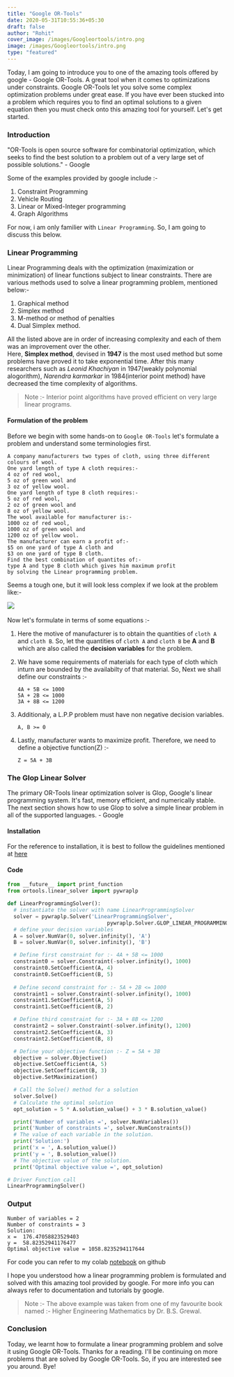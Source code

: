 ```yaml
---
title: "Google OR-Tools"
date: 2020-05-31T10:55:36+05:30
draft: false
author: "Rohit"
cover_image: /images/Googleortools/intro.png
image: /images/Googleortools/intro.png
type: "featured"
---
```


Today, I am going to introduce you to one of the amazing tools offered by google - Google OR-Tools. A great tool when it comes to optimizations under constraints.
Google OR-Tools let you solve some complex optimization problems under great ease. If you have ever been stucked into a problem which requires you to find an optimal solutions to a given equation then you must check onto this amazing tool for yourself. Let's get started.

<!--more-->

### Introduction
"OR-Tools is open source software for combinatorial optimization, 
which seeks to find the best solution to a problem out of a very large set of possible solutions." - Google

Some of the examples provided by google include :-

1. Constraint Programming
2. Vehicle Routing
3. Linear or Mixed-Integer programming
4. Graph Algorithms

For now, i am only familier with `Linear Programming`. So, I am going to discuss this below.

### Linear Programming
Linear Programming deals with the optimization (maximization or minimization) of linear functions subject to linear constraints.
There are various methods used to solve a linear programming problem, mentioned below:-

1. Graphical method
2. Simplex method
3. M-method or method of penalties
4. Dual Simplex method.

All the listed above are in order of increasing complexity and each of them was an improvement over the other.<br>
Here, **Simplex method**, devised in **1947** is the most used method but some problems have proved it to take exponential time. After this many researchers such as *Leonid Khachiyan* in 1947(weakly polynomial alogorithm), *Narendra karmarkar* in 1984(interior point method) have decreased the time complexity of algorithms.
<br>

> Note :- Interior point algorithms have proved efficient on very large linear programs.

#### Formulation of the problem
Before we begin with some hands-on to `Google OR-Tools` let's formulate a problem and understand some terminologies first.

```
A company manufacturers two types of cloth, using three different colours of wool. 
One yard length of type A cloth requires:-
4 oz of red wool, 
5 oz of green wool and 
3 oz of yellow wool. 
One yard length of type B cloth requires:-
5 oz of red wool,
2 oz of green wool and 
8 oz of yellow wool. 
The wool available for manufacturer is:-
1000 oz of red wool,
1000 oz of green wool and 
1200 oz of yellow wool. 
The manufacturer can earn a profit of:-
$5 on one yard of type A cloth and
$3 on one yard of type B cloth. 
Find the best combination of quantites of:-
type A and type B cloth which gives him maximum profit
by solving the Linear programming problem.
```

Seems a tough one, but it will look less complex if we look at the problem like:-
<div class="row">
	<div class ="card-image">
        <img class="responsive-img col s12" src="/images/Googleortools/problem.png">
    </div>
</div>
<br>
Now let's formulate in terms of some equations :-

1. Here the motive of manufacturer is to obtain the quantities of `cloth A` and `cloth B`. So, let the quantities of `cloth A` and `cloth B` be **A** and **B** which are also called the **decision variables** for the problem.

2. We have some requirements of materials for each type of cloth which inturn are bounded by the availabilty of that material. So, Next we shall define our constraints :-
    ```
    4A + 5B <= 1000
    5A + 2B <= 1000
    3A + 8B <= 1200
    ```
3. Additionaly, a L.P.P problem must have non negative decision variables.
    ```
    A, B >= 0
    ```
4. Lastly, manufacturer wants to maximize profit. Therefore, we need to define a objective function(Z) :-
    ```
    Z = 5A + 3B
    ```

### The Glop Linear Solver
The primary OR-Tools linear optimization solver is Glop, Google's linear programming system. It's fast, memory efficient, and numerically stable. The next section shows how to use Glop to solve a simple linear problem in all of the supported languages. - Google

#### Installation
For the reference to installation, it is best to follow the guidelines mentioned at [here](https://developers.google.com/optimization/install)

#### Code
```python
from __future__ import print_function
from ortools.linear_solver import pywraplp

def LinearProgrammingSolver():
  # instantiate the solver with name LinearProgrammingSolver
  solver = pywraplp.Solver('LinearProgrammingSolver',
                                pywraplp.Solver.GLOP_LINEAR_PROGRAMMING)
  # define your decision variables
  A = solver.NumVar(0, solver.infinity(), 'A')
  B = solver.NumVar(0, solver.infinity(), 'B')

  # Define first constraint for :- 4A + 5B <= 1000
  constraint0 = solver.Constraint(-solver.infinity(), 1000)
  constraint0.SetCoefficient(A, 4)
  constraint0.SetCoefficient(B, 5)
 
  # Define second constraint for :- 5A + 2B <= 1000
  constraint1 = solver.Constraint(-solver.infinity(), 1000)
  constraint1.SetCoefficient(A, 5)
  constraint1.SetCoefficient(B, 2)

  # Define third constraint for :- 3A + 8B <= 1200
  constraint2 = solver.Constraint(-solver.infinity(), 1200)
  constraint2.SetCoefficient(A, 3)
  constraint2.SetCoefficient(B, 8)

  # Define your objective function :- Z = 5A + 3B
  objective = solver.Objective()
  objective.SetCoefficient(A, 5)
  objective.SetCoefficient(B, 3)
  objective.SetMaximization()

  # Call the Solve() method for a solution
  solver.Solve()
  # Calculate the optimal solution
  opt_solution = 5 * A.solution_value() + 3 * B.solution_value()

  print('Number of variables =', solver.NumVariables())
  print('Number of constraints =', solver.NumConstraints())
  # The value of each variable in the solution.
  print('Solution:')
  print('x = ', A.solution_value())
  print('y = ', B.solution_value())
  # The objective value of the solution.
  print('Optimal objective value =', opt_solution)

# Driver Function call 
LinearProgrammingSolver()
```

### Output
```
Number of variables = 2
Number of constraints = 3
Solution:
x =  176.47058823529403
y =  58.82352941176477
Optimal objective value = 1058.8235294117644
```
For code you can refer to my colab [notebook](https://github.com/rohit3463/Google-OR-Tools/blob/master/Linear_solver_diy.ipynb) on github

I hope you understood how a linear programming problem is formulated and solved with this amazing tool provided by google. For more info you can always refer to documentation and tutorials by google.

> Note :- The above example was taken from one of my favourite book named :- Higher Engineering Mathematics by Dr. B.S. Grewal.

### Conclusion
Today, we learnt how to formulate a linear programming problem and solve it using Google OR-Tools. Thanks for a reading. I'll be continuing on more problems that are solved by Google OR-Tools. So, if you are interested see you around. Bye!












